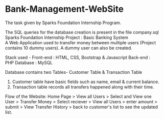 # Bank-Management-WebSite
The task given by Sparks Foundation Internship Program.

The SQL queries for the database creation is present in the file company.sql
Sparks Foundation Internship Project : Basic Banking System  
A Web Application used to transfer money between multiple users (Project contains 10 dummy users). A dummy user can also be created.  

Stack used - 
Front-end : HTML, CSS, Bootstrap & Javascript 
Back-end : PHP 
Database : MySQL   

Database contains two Tables- Customer Table & Transaction Table 
1. Customer table have basic fields such as name, email & current balance. 
2. Transaction table records all transfers happened along with their time.  

Flow of the Website: Home Page > View all Users > Select and View one User > Transfer Money > Select reciever > View all Users > enter amount > submit > View Transfer History > back to customer's list to see the updated list.

